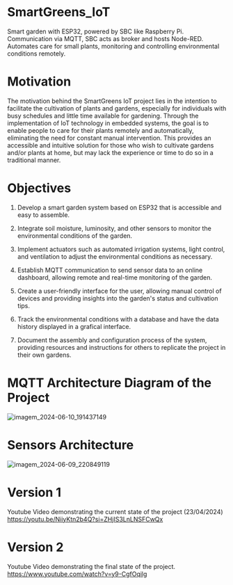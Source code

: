 # SmartGreens_IoT
 Smart garden with ESP32, powered by SBC like Raspberry Pi. Communication via MQTT, SBC acts as broker and hosts Node-RED. Automates care for small plants, monitoring and controlling environmental conditions remotely.
 
# Motivation
The motivation behind the SmartGreens IoT project lies in the intention to facilitate the cultivation of plants and gardens, especially for individuals with busy schedules and little time available for gardening. Through the implementation of IoT technology in embedded systems, the goal is to enable people to care for their plants remotely and automatically, eliminating the need for constant manual intervention. This provides an accessible and intuitive solution for those who wish to cultivate gardens and/or plants at home, but may lack the experience or time to do so in a traditional manner.

# Objectives
1. Develop a smart garden system based on ESP32 that is accessible and easy to assemble.

2. Integrate soil moisture, luminosity, and other sensors to monitor the environmental conditions of the garden.

3. Implement actuators such as automated irrigation systems, light control, and ventilation to adjust the environmental conditions as necessary.

4. Establish MQTT communication to send sensor data to an online dashboard, allowing remote and real-time monitoring of the garden.

5. Create a user-friendly interface for the user, allowing manual control of devices and providing insights into the garden's status and cultivation tips.
   
6. Track the environmental conditions with a database and have the data history displayed in a grafical interface. 

8. Document the assembly and configuration process of the system, providing resources and instructions for others to replicate the project in their own gardens.


# MQTT Architecture Diagram of the Project
![imagem_2024-06-10_191437149](https://github.com/RicardoBozollan/SmartGreens_IoT/assets/163909522/72e916dc-f3ed-480e-82d4-b3c5e6b3b1ad)

# Sensors Architecture
![imagem_2024-06-09_220849119](https://github.com/RicardoBozollan/SmartGreens_IoT/assets/163909522/2544e684-4caa-419c-9025-476330190925)

# Version 1

Youtube Video demonstrating the current state of the project (23/04/2024)
https://youtu.be/NiiyKtn2b4Q?si=ZHjIS3LnLNSFCwQx

# Version 2

Youtube Video demonstrating the final state of the project.
https://www.youtube.com/watch?v=y9-CgfOqilg
